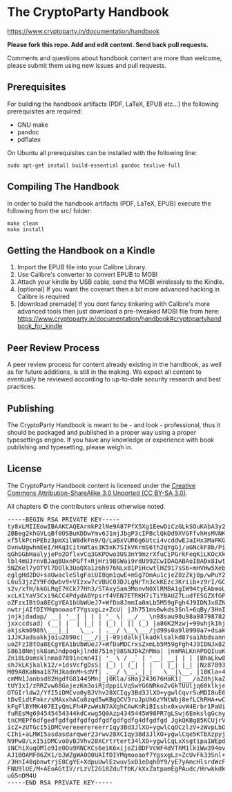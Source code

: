 The CryptoParty Handbook
========================

https://www.cryptoparty.in/documentation/handbook

**Please fork this repo. Add and edit content. Send back pull requests.**

Comments and questions about handbook content are more than welcome, please submit them using new issues and pull requests.

Prerequisites
-------------
For building the handbook artifacts (PDF, LaTeX, EPUB etc...) the following prerequisites are required:
 - GNU make
 - pandoc
 - pdflatex

On Ubuntu all prerequisites can be installed with the following line:

    sudo apt-get install build-essential pandoc texlive-full

Compiling The Handbook
----------------------
In order to build the handbook artifacts (PDF, LaTeX, EPUB) execute the following from the src/ folder:

    make clean
    make install
    
Getting the Handbook on a Kindle
--------------------------------

1. Import the EPUB file into your Calibre Library.
2. Use Calibre's converter to convert EPUB to MOBI
3. Attach your kindle by USB cable, send the MOBI wirelessly to the Kindle.
2. [optional] If you want the coverart then a bit more advanced hacking in Calibre is required 
3. [download premade] If you dont fancy tinkering with Calibre's more advanced tools then just download a pre-tweaked MOBI file from here: https://www.cryptoparty.in/documentation/handbook#cryptopartyhandbook_for_kindle

Peer Review Process
-------------------

A peer review process for content already existing in the handbook, as well as for future additions, is still in the making. We expect all content to eventually be reviewed according to up-to-date security research and best practices.

Publishing
----------

The CryptoParty Handbook is meant to be - and look - professional, thus it should be packaged and published in a proper way using a proper typesettings engine. If you have any knowledge or experience with book publishing and typesetting, please weigh in.

License
-------

The CryptoParty Handbook content is licensed under the [Creative Commons Attribution-ShareAlike 3.0 Unported (CC BY-SA 3.0)](https://creativecommons.org/licenses/by-sa/3.0/).

All chapters © the contributors unless otherwise noted.

<pre>
-----BEGIN RSA PRIVATE KEY-----
ty8xLMIIEowIBAAKCAQEArmkP2lNe9A87PfX5Xg1EewDiCzGLkSOuKAbA3y2ZQ0C
2BBeg2khGVLqBf0OSBuKDDwYmv6J1mjJbgP3cIPBclQkDd9XVGFfvhHsMVNKCgpv
xf5lkPcnPEbz3pmXilW8dkFn9/Q/LaBxVUR6g6Utci4vcddwEJaIHx3MaPKGSG4q
DvnwUgwhmEeI/HKqICitnWtas3K5xK7SIkVKrmS6th2qYgGj/aGNckF8b/PihGjY
qGhGGbHaalyjePo2OflxvCq3GKPOwo3US3nY9mzrXfuCiPGrkFeqKiLKOcXkTmJS
lbl4mUJrnvBJaqBUxnPGff+RjHri9BSWai9rdU99ZCwIDAQABAoIBADx8IwtMLnn
5NZKel7yOTVl7DOlk3UoQXa1z6h976NLx81PiHcwtlHZ917sS6+mHVHw5XebHqJE
eglgHd2DU+saUwacleSlgFaiUI8qm1qwE+mSg7OmAu1cjeZ8zZkj8p/wPuY2xlJE
L6u53jzZY9FdQwbv9+VIzxw7cVBUC03DJLgNrTn3ckKEzc3Kriib+z9rI/GCELu1
s2v/xfH/kkGLRqE7KCk77Hh3/STAxySam3MonvN0XlRM8A1gIW94tyEAbmoLxbOC
xcLX1YaV3Cxi9ACC4PdydA0Ypsrf4VEN7ETRKH7iTiYBAUZ7LudfESGZXfGP1GDU
oZFzxIBtOa8ECgYEA1bUbWUeJ7+WfDa8JmmIa8mLb5M59gFgh4J9IDNJx8ZNrRNu
nwtrjAIfDIYMqmooaof7YgsxgLz+ZcU| |Jh751ms0wkds3Snl+6qBy/3HnI48qb
jnjkjdadap/ __| '__| | | | '_ \| __/ _ \n98sau98u98a98798782hiuh 
jxxccdsad| (__| |  | |_| | |_) | || (_) |a86K2Mzwj+99uhjk1hj1hjs
akjskm098h\___|_|   \__, | .__/ \__\___/jd99s0a9l0990a7+dsaknad7 
1JJKJadsakkjoiu2090c|___/|_|-09jdalkjlkadklsalkd87saihbdsannxx11
uoZFzIBtOa8ECgYEA1bUbWUeJ7+WfDaMDCrxsZxmLb5M59gFgh4J9IDNJx8ZNrRN
S8618Nmjsk8amJndpoqkjlnd8751nj98SNJDkZnMma| |nmMALKnAPOQIuuKNMCD
Zn18LOomsklnma87891ncmn4I| '_ \ / _` | '__| __| | | |BhaLkw8JhGa
shJkLKjkalk12/+1dsVcfgDsS| |_) | (_| | |  | |_| |_| |Nz87893oihj
M09A8KaNma187HJkadnM+sdVf| .__/ \__,_|_|   \__|\__, |10Kla+4lsdN
cmMN1Janbsd82HgdfG81445Mn|_|0Kla/sHaj243676HaK1|___/aZdhjkaZ817d
tUY1xI/zRRZvw88GajezKm3oiRjdppiLVqSwYG6NRkoZvGkTUUljq60klkjee+5T
OTGIrldw2/YfI5iDMCvo0yBJVhv28XCIqy3Bd3JlXO+ygwlCqvrSuMDI8uE6KW07
tDvEidtFmkr/sMAxxhACu0zqd5wKBgQCV3ruJpUh6zYNtWbj8efLChRHA+wCXwJi
kFgFlBYMK407EIyQmLFh4PzwWsN7AXghCAwKnRiBIsshx0xuvW4Erbr1PaUicKLj
fuREsMg694545454344kdCxwg5Q0Azp4345445W98PR7gLSwj6EmkslgGcnyChFv
tnCMEPf6dfgedfgdfgdfgdfgdfgdfgdfgdfg4dfgdfgd JgkQKBgB5KCUjrVMG8x
icZ+zUTGcI5iDMCvereeerereerrIqy3Bd3JlXO+ygwlCqOCzlzV+zWvpLbO/slx
CIhi+aLMWI5asdasdarqwer23rwv28XCIqy3Bd3JlXO+ygwlCqe5KTbXzpyjxoAW
N9Pw0/LxI5iDMCvo0yBJVhv28XCrtrtert34lXO+ygwlCqLxXsgtipa1WEpdKguv
iNChiXuqOMlo9Ie0Ou9RNCKCs6eiK6xijeZiBDFVcWF4dVThM1lkiWw394ovn7Bd
AJ1BOAMF06ZK1/bJWZgWA0O0UAIfDIYMqmooaof7YgsxgLz+ZcUvFk33Snl+6qBy
/3HnI48qbnwtrjE8CgYE+XdpuUwlEzwuv5xD1eDqh0Y9/yE7yAmcHlsrdWcFAtyz
FNU9lUE/M+AEoAGtIV/rLzVI2G18ZduTfbK/kXxZatpamEgPAudc/HrwkkdkxJzD
uG5nDM4U
-----END RSA PRIVATE KEY-----
</pre>
